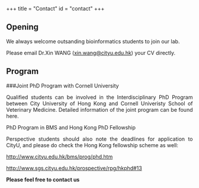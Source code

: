 +++
title = "Contact"
id = "contact"
+++

## Opening

We always welcome outsanding bioinformatics students to join our lab.

Please email Dr.Xin WANG (xin.wang@cityu.edu.hk) your CV directly.

## Program

###Joint PhD Program with Cornell University

<p align="justify">Qualified students can be involved in the Interdisciplinary PhD Program between City University of Hong Kong and Cornell Univeristy School of Veterinary Medicine. Detailed information of the joint program can be found here.

PhD Program in BMS and Hong Kong PhD Fellowship

<p align="justify">Perspective students should also note the deadlines for application to CityU, and please do check the Hong Kong fellowship scheme as well:

http://www.cityu.edu.hk/bms/prog/phd.htm

http://www.sgs.cityu.edu.hk/prospective/rpg/hkphd#13

**Please feel free to contact us**
